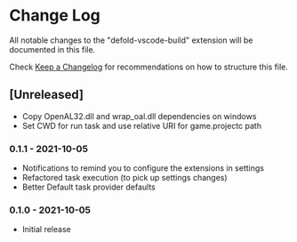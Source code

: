 # Change Log

All notable changes to the "defold-vscode-build" extension will be documented in this file.

Check [Keep a Changelog](http://keepachangelog.com/) for recommendations on how to structure this file.

## [Unreleased]
- Copy OpenAL32.dll and wrap_oal.dll dependencies on windows
- Set CWD for run task and use relative URI for game.projectc path

### 0.1.1 - 2021-10-05
- Notifications to remind you to configure the extensions in settings
- Refactored task execution (to pick up settings changes)
- Better Default task provider defaults

### 0.1.0 - 2021-10-05
- Initial release
